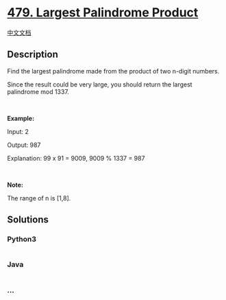 # [479. Largest Palindrome Product](https://leetcode.com/problems/largest-palindrome-product)

[中文文档](/solution/0400-0499/0479.Largest%20Palindrome%20Product/README.md)

## Description
<p>Find the largest palindrome made from the product of two n-digit numbers.</p>



<p>Since the result could be very large, you should return the largest palindrome mod 1337.</p>



<p>&nbsp;</p>



<p><b>Example:</b></p>



<p>Input: 2</p>



<p>Output: 987</p>



<p>Explanation: 99 x 91 = 9009, 9009 % 1337 = 987</p>



<p>&nbsp;</p>



<p><b>Note:</b></p>



<p>The range of n is [1,8].</p>




## Solutions


<!-- tabs:start -->

### **Python3**

```python

```

### **Java**

```java

```

### **...**
```

```

<!-- tabs:end -->